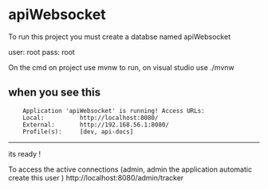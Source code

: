 # apiWebsocket

To run this project you must create a databse named
apiWebsocket

user: root
pass: root

On the cmd on project use mvnw to run, on visual studio use ./mvnw

when you see this 
----------------------------------------------------------
        Application 'apiWebsocket' is running! Access URLs:
        Local:          http://localhost:8080/
        External:       http://192.168.56.1:8080/
        Profile(s):     [dev, api-docs]
----------------------------------------------------------

its ready !

To access the active connections (admin, admin the application automatic  create this user  )
http://localhost:8080/admin/tracker
